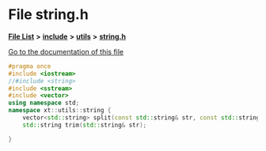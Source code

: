 

# File string.h

[**File List**](files.md) **>** [**include**](dir_d44c64559bbebec7f509842c48db8b23.md) **>** [**utils**](dir_821002d4f10779a80d4fb17bc32f21f1.md) **>** [**string.h**](string_8h.md)

[Go to the documentation of this file](string_8h.md)


```C++
#pragma once
#include <iostream>
//#include <string>
#include <sstream>
#include <vector>
using namespace std;
namespace xt::utils::string {
    vector<std::string> split(const std::string& str, const std::string& delim);
    std::string trim(std::string& str);

}


```


